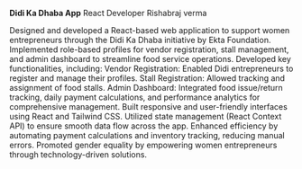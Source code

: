 **Didi Ka Dhaba App**
React Developer Rishabraj verma

Designed and developed a React-based web application to support women entrepreneurs through the Didi Ka Dhaba initiative by Ekta Foundation.
Implemented role-based profiles for vendor registration, stall management, and admin dashboard to streamline food service operations.
Developed key functionalities, including:
Vendor Registration: Enabled Didi entrepreneurs to register and manage their profiles.
Stall Registration: Allowed tracking and assignment of food stalls.
Admin Dashboard: Integrated food issue/return tracking, daily payment calculations, and performance analytics for comprehensive management.
Built responsive and user-friendly interfaces using React and Tailwind CSS.
Utilized state management (React Context API) to ensure smooth data flow across the app.
Enhanced efficiency by automating payment calculations and inventory tracking, reducing manual errors.
Promoted gender equality by empowering women entrepreneurs through technology-driven solutions.
